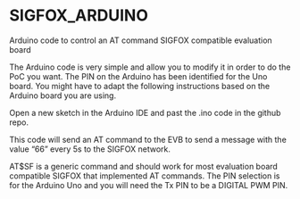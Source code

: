 # SIGFOX_ARDUINO
Arduino code to control an AT command SIGFOX compatible evaluation board

The Arduino code is very simple and allow you to modify it in order to do the PoC you want. The PIN on the Arduino has been identified for the Uno board. You might have to adapt the following instructions based on the Arduino board you are using.

Open a new sketch in the Arduino IDE and past the .ino code in the github repo.

This code will send an AT command to the EVB to send a message with the value “66” every 5s to the SIGFOX network. 

AT$SF is a generic command and should work for most evaluation board compatible SIGFOX that implemented AT commands.
The PIN selection is for the Arduino Uno and you will need the Tx PIN to be a DIGITAL PWM PIN.



